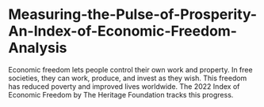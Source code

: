 # Measuring-the-Pulse-of-Prosperity-An-Index-of-Economic-Freedom-Analysis
Economic freedom lets people control their own work and property. In free societies, they can work, produce, and invest as they wish. This freedom has reduced poverty and improved lives worldwide. The 2022 Index of Economic Freedom by The Heritage Foundation tracks this progress.
